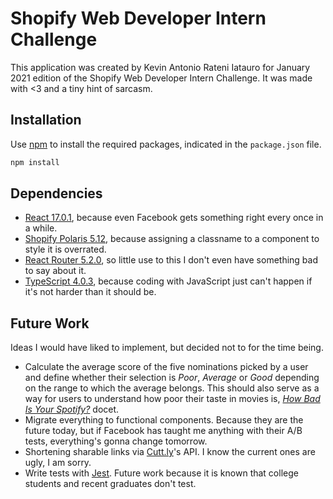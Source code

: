 # Shopify Web Developer Intern Challenge

This application was created by Kevin Antonio Rateni Iatauro for January 2021 edition of the Shopify Web Developer Intern Challenge. It was made with <3 and a tiny hint of sarcasm.

## Installation
Use [npm](https://www.npmjs.com/) to install the required packages, indicated in the ```package.json``` file.

```bash
npm install
```

## Dependencies

- [React 17.0.1](https://reactjs.org/), because even Facebook gets something right every once in a while.
- [Shopify Polaris 5.12](https://polaris.shopify.com/), because assigning a classname to a component to style it is overrated.
- [React Router 5.2.0](https://reactrouter.com/), so little use to this I don't even have something bad to say about it.
- [TypeScript 4.0.3](https://www.typescriptlang.org/), because coding with JavaScript just can't happen if it's not harder than it should be.

## Future Work

Ideas I would have liked to implement, but decided not to for the time being.

- Calculate the average score of the five nominations picked by a user and define whether their selection is _Poor_, _Average_ or _Good_ depending on the range to which the average belongs. This should also serve as a way for users to understand how poor their taste in movies is, [_How Bad Is Your Spotify?_](https://pudding.cool/2020/12/judge-my-spotify/) docet.
- Migrate everything to functional components. Because they are the future today, but if Facebook has taught me anything with their A/B tests, everything's gonna change tomorrow.
- Shortening sharable links via [Cutt.ly](https://cutt.ly/)'s API. I know the current ones are ugly, I am sorry.
- Write tests with [Jest](jestjs.io). Future work because it is known that college students and recent graduates don't test.